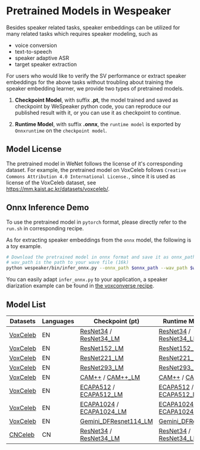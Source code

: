 # Pretrained Models in Wespeaker

Besides speaker related tasks, speaker embeddings can be utilized for many related tasks which requires speaker
modeling, such as

- voice conversion
- text-to-speech
- speaker adaptive ASR
- target speaker extraction

For users who would like to verify the SV performance or extract speaker embeddings for the above tasks without
troubling about training the speaker embedding learner, we provide two types of pretrained models.

1. **Checkpoint Model**, with suffix **.pt**, the model trained and saved as checkpoint by WeSpeaker python code, you can
   reproduce our published result with it, or you can use it as checkpoint to continue.

2. **Runtime Model**, with suffix **.onnx**, the `runtime model` is exported by `Onnxruntime` on the `checkpoint model`.

## Model License

The pretrained model in WeNet follows the license of it's corresponding dataset.
For example, the pretrained model on VoxCeleb follows ` Creative Commons Attribution 4.0 International License. `, since
it is used as license of the VoxCeleb dataset, see https://mm.kaist.ac.kr/datasets/voxceleb/.

## Onnx Inference Demo

To use the pretrained model in `pytorch` format, please directly refer to the `run.sh` in corresponding recipe.

As for extracting speaker embeddings from the `onnx` model, the following is a toy example.

```bash
# Download the pretrained model in onnx format and save it as onnx_path
# wav_path is the path to your wave file (16k)
python wespeaker/bin/infer_onnx.py --onnx_path $onnx_path --wav_path $wav_path
```

You can easily adapt `infer_onnx.py` to your application, a speaker diarization example can be found
in [the voxconverse recipe](https://github.com/wenet-e2e/wespeaker/tree/master/examples/voxconverse).

## Model List

| Datasets                                      | Languages | Checkpoint (pt)                                                                                                                                                                                                                     | Runtime Model (onnx)                                                                                                                                                                                                                  |
|-----------------------------------------------|-----------|-------------------------------------------------------------------------------------------------------------------------------------------------------------------------------------------------------------------------------------|---------------------------------------------------------------------------------------------------------------------------------------------------------------------------------------------------------------------------------------|
| [VoxCeleb](../examples/voxceleb/v2/README.md) | EN        | [ResNet34](https://dataset-hub.oss-cn-hangzhou.aliyuncs.com/public-unzip-dataset/wenet/wespeaker_pretrained_models/master/voxceleb_resnet34.zip?Expires=1714100203&OSSAccessKeyId=LTAI5tAoCEDFQFyV5h8unjt8&Signature=Hh%2BTReJYieX8in%2FbLeiwUksGAoM%3D&response-content-disposition=attachment%3B) / [ResNet34_LM](https://dataset-hub.oss-cn-hangzhou.aliyuncs.com/public-unzip-dataset/wenet/wespeaker_pretrained_models/master/voxceleb_resnet34_LM.zip?Expires=1714100203&OSSAccessKeyId=LTAI5tAoCEDFQFyV5h8unjt8&Signature=iGLoV3A8A4Gho%2FKeok7U6xBvffo%3D&response-content-disposition=attachment%3B)     | [ResNet34](https://dataset-hub.oss-cn-hangzhou.aliyuncs.com/public-unzip-dataset/wenet/wespeaker_pretrained_models/master/voxceleb_resnet34.onnx?Expires=1714100203&OSSAccessKeyId=LTAI5tAoCEDFQFyV5h8unjt8&Signature=M7%2FevfFadfX%2BYI8eVbRijUri7Co%3D&response-content-disposition=attachment%3B) / [ResNet34_LM](https://dataset-hub.oss-cn-hangzhou.aliyuncs.com/public-unzip-dataset/wenet/wespeaker_pretrained_models/master/voxceleb_resnet34_LM.onnx?Expires=1714100203&OSSAccessKeyId=LTAI5tAoCEDFQFyV5h8unjt8&Signature=tbv9jX5BEJU2VIGGr2nfuNjbats%3D&response-content-disposition=attachment%3B)     |
| [VoxCeleb](../examples/voxceleb/v2/README.md) | EN        | [ResNet152_LM](https://dataset-hub.oss-cn-hangzhou.aliyuncs.com/public-unzip-dataset/wenet/wespeaker_pretrained_models/master/voxceleb_resnet152_LM.zip?Expires=1714100203&OSSAccessKeyId=LTAI5tAoCEDFQFyV5h8unjt8&Signature=QsL93GyzFUwyxUWjVVr3ZiZqL5k%3D&response-content-disposition=attachment%3B)                                                                                                                 | [ResNet152_LM](https://dataset-hub.oss-cn-hangzhou.aliyuncs.com/public-unzip-dataset/wenet/wespeaker_pretrained_models/master/voxceleb_resnet152_LM.onnx?Expires=1714100203&OSSAccessKeyId=LTAI5tAoCEDFQFyV5h8unjt8&Signature=ilk0gaJd9qKKJt7XTUVzcgEUjX4%3D&response-content-disposition=attachment%3B)                                                                                                                  |
| [VoxCeleb](../examples/voxceleb/v2/README.md) | EN        | [ResNet221_LM](https://dataset-hub.oss-cn-hangzhou.aliyuncs.com/public-unzip-dataset/wenet/wespeaker_pretrained_models/master/voxceleb_resnet221_LM.zip?Expires=1714100513&OSSAccessKeyId=LTAI5tAoCEDFQFyV5h8unjt8&Signature=xWOcPZrg%2FHe5bsZ%2FG2CBIafnJM0%3D&response-content-disposition=attachment%3B)                                                                                                                 | [ResNet221_LM](https://dataset-hub.oss-cn-hangzhou.aliyuncs.com/public-unzip-dataset/wenet/wespeaker_pretrained_models/master/voxceleb_resnet221_LM.onnx?Expires=1714100203&OSSAccessKeyId=LTAI5tAoCEDFQFyV5h8unjt8&Signature=GaYjjhOC2n9y42IQE%2Fk9SQbfd6Y%3D&response-content-disposition=attachment%3B)                                                                                                                  |
| [VoxCeleb](../examples/voxceleb/v2/README.md) | EN        | [ResNet293_LM](https://dataset-hub.oss-cn-hangzhou.aliyuncs.com/public-unzip-dataset/wenet/wespeaker_pretrained_models/master/voxceleb_resnet293_LM.zip?Expires=1714100513&OSSAccessKeyId=LTAI5tAoCEDFQFyV5h8unjt8&Signature=J7vmkCgXxxQ4OgwGwL7h7CH1WT0%3D&response-content-disposition=attachment%3B)                                                                                                                 | [ResNet293_LM](https://dataset-hub.oss-cn-hangzhou.aliyuncs.com/public-unzip-dataset/wenet/wespeaker_pretrained_models/master/voxceleb_resnet293_LM.onnx?Expires=1714100513&OSSAccessKeyId=LTAI5tAoCEDFQFyV5h8unjt8&Signature=TobdkX%2BEZVJJsstJeW4t7hBbg14%3D&response-content-disposition=attachment%3B)                                                                                                                  |
| [VoxCeleb](../examples/voxceleb/v2/README.md) | EN        | [CAM++](https://dataset-hub.oss-cn-hangzhou.aliyuncs.com/public-unzip-dataset/wenet/wespeaker_pretrained_models/master/voxceleb_CAM%2B%2B.zip?Expires=1714100513&OSSAccessKeyId=LTAI5tAoCEDFQFyV5h8unjt8&Signature=aU3gHqOMNhAJbhsVnwAKWN0IJi0%3D&response-content-disposition=attachment%3B) / [CAM++_LM](https://dataset-hub.oss-cn-hangzhou.aliyuncs.com/public-unzip-dataset/wenet/wespeaker_pretrained_models/master/voxceleb_CAM%2B%2B_LM.zip?Expires=1714100513&OSSAccessKeyId=LTAI5tAoCEDFQFyV5h8unjt8&Signature=GfLY9LodJdABui7LIx3ueLJOE80%3D&response-content-disposition=attachment%3B)                 | [CAM++](https://dataset-hub.oss-cn-hangzhou.aliyuncs.com/public-unzip-dataset/wenet/wespeaker_pretrained_models/master/voxceleb_CAM%2B%2B.onnx?Expires=1714100513&OSSAccessKeyId=LTAI5tAoCEDFQFyV5h8unjt8&Signature=qvBvTfJAyN8itlRIoEqmn6fbOIE%3D&response-content-disposition=attachment%3B) / [CAM++_LM](https://dataset-hub.oss-cn-hangzhou.aliyuncs.com/public-unzip-dataset/wenet/wespeaker_pretrained_models/master/voxceleb_CAM%2B%2B_LM.onnx?Expires=1714100513&OSSAccessKeyId=LTAI5tAoCEDFQFyV5h8unjt8&Signature=2oA1d88ioJWV9uS5l%2FhSggcDkA0%3D&response-content-disposition=attachment%3B)                 |
| [VoxCeleb](../examples/voxceleb/v2/README.md) | EN        | [ECAPA512](https://dataset-hub.oss-cn-hangzhou.aliyuncs.com/public-unzip-dataset/wenet/wespeaker_pretrained_models/master/voxceleb_ECAPA512.zip?Expires=1714100513&OSSAccessKeyId=LTAI5tAoCEDFQFyV5h8unjt8&Signature=tVuzGQdDbXcn5u9eSGHFxuTKjM8%3D&response-content-disposition=attachment%3B) / [ECAPA512_LM](https://dataset-hub.oss-cn-hangzhou.aliyuncs.com/public-unzip-dataset/wenet/wespeaker_pretrained_models/master/voxceleb_ECAPA512_LM.zip?Expires=1714100513&OSSAccessKeyId=LTAI5tAoCEDFQFyV5h8unjt8&Signature=IdYw6S1hm6lyCZ41PBBM8jCzDVw%3D&response-content-disposition=attachment%3B)     | [ECAPA512](https://dataset-hub.oss-cn-hangzhou.aliyuncs.com/public-unzip-dataset/wenet/wespeaker_pretrained_models/master/voxceleb_ECAPA512.onnx?Expires=1714100513&OSSAccessKeyId=LTAI5tAoCEDFQFyV5h8unjt8&Signature=feby%2FawKaAZ%2FhIAbnWQ2r4BngMY%3D&response-content-disposition=attachment%3B) / [ECAPA512_LM](https://dataset-hub.oss-cn-hangzhou.aliyuncs.com/public-unzip-dataset/wenet/wespeaker_pretrained_models/master/voxceleb_ECAPA512_LM.onnx?Expires=1714100513&OSSAccessKeyId=LTAI5tAoCEDFQFyV5h8unjt8&Signature=G9O6iGHzxvoGG%2BJlrkG5XugDVdQ%3D&response-content-disposition=attachment%3B)     |
| [VoxCeleb](../examples/voxceleb/v2/README.md) | EN        | [ECAPA1024](https://dataset-hub.oss-cn-hangzhou.aliyuncs.com/public-unzip-dataset/wenet/wespeaker_pretrained_models/master/voxceleb_ECAPA1024.zip?Expires=1714100513&OSSAccessKeyId=LTAI5tAoCEDFQFyV5h8unjt8&Signature=H96exWCq7cZUu4DqBwaWfX4pGIM%3D&response-content-disposition=attachment%3B) / [ECAPA1024_LM](https://dataset-hub.oss-cn-hangzhou.aliyuncs.com/public-unzip-dataset/wenet/wespeaker_pretrained_models/master/voxceleb_ECAPA1024_LM.zip?Expires=1714100513&OSSAccessKeyId=LTAI5tAoCEDFQFyV5h8unjt8&Signature=fqH0MHs6kmQNCSPYONaIgad3Raw%3D&response-content-disposition=attachment%3B) | [ECAPA1024](https://dataset-hub.oss-cn-hangzhou.aliyuncs.com/public-unzip-dataset/wenet/wespeaker_pretrained_models/master/voxceleb_ECAPA1024.onnx?Expires=1714100513&OSSAccessKeyId=LTAI5tAoCEDFQFyV5h8unjt8&Signature=pJPDrv%2BgC22Oi50XyUxs%2F7C%2FiUs%3D&response-content-disposition=attachment%3B) / [ECAPA1024_LM](https://dataset-hub.oss-cn-hangzhou.aliyuncs.com/public-unzip-dataset/wenet/wespeaker_pretrained_models/master/voxceleb_ECAPA1024_LM.onnx?Expires=1714100513&OSSAccessKeyId=LTAI5tAoCEDFQFyV5h8unjt8&Signature=1ug3MKPTPKacQ1fmmrm4NMlCFUE%3D&response-content-disposition=attachment%3B) |
| [VoxCeleb](../examples/voxceleb/v2/README.md)   | EN    | [Gemini_DFResnet114_LM](https://dataset-hub.oss-cn-hangzhou.aliyuncs.com/public-unzip-dataset/wenet/wespeaker_pretrained_models/master/voxceleb_gemini_dfresnet114_LM.zip?Expires=1714100902&OSSAccessKeyId=LTAI5tAoCEDFQFyV5h8unjt8&Signature=hGI8Qr7Ng5wcyrnmm4TXysOj4Nw%3D&response-content-disposition=attachment%3B)| [Gemini_DFResnet114_LM](https://dataset-hub.oss-cn-hangzhou.aliyuncs.com/public-unzip-dataset/wenet/wespeaker_pretrained_models/master/voxceleb_gemini_dfresnet114_LM.onnx?Expires=1714100902&OSSAccessKeyId=LTAI5tAoCEDFQFyV5h8unjt8&Signature=4EWjyosODxf3trN5fMQzEb%2F1oA8%3D&response-content-disposition=attachment%3B)  |
| [CNCeleb](../examples/cnceleb/v2/README.md)   | CN        | [ResNet34](https://dataset-hub.oss-cn-hangzhou.aliyuncs.com/public-unzip-dataset/wenet/wespeaker_pretrained_models/master/cnceleb_resnet34.zip?Expires=1714100901&OSSAccessKeyId=LTAI5tAoCEDFQFyV5h8unjt8&Signature=Lh%2BkMi0ar33SeASj%2B2KUk8g6H0g%3D&response-content-disposition=attachment%3B) / [ResNet34_LM](https://dataset-hub.oss-cn-hangzhou.aliyuncs.com/public-unzip-dataset/wenet/wespeaker_pretrained_models/master/cnceleb_resnet34_LM.zip?Expires=1714100513&OSSAccessKeyId=LTAI5tAoCEDFQFyV5h8unjt8&Signature=Hy2KSQ3kJspP3f%2BO7NLAegMXqJQ%3D&response-content-disposition=attachment%3B)         | [ResNet34](https://dataset-hub.oss-cn-hangzhou.aliyuncs.com/public-unzip-dataset/wenet/wespeaker_pretrained_models/master/cnceleb_resnet34.onnx?Expires=1714100513&OSSAccessKeyId=LTAI5tAoCEDFQFyV5h8unjt8&Signature=xrZauyO36MwQd41w4670taZ7Ai0%3D&response-content-disposition=attachment%3B) / [ResNet34_LM](https://dataset-hub.oss-cn-hangzhou.aliyuncs.com/public-unzip-dataset/wenet/wespeaker_pretrained_models/master/cnceleb_resnet34_LM.onnx?Expires=1714100513&OSSAccessKeyId=LTAI5tAoCEDFQFyV5h8unjt8&Signature=e9cdgKpcMlCNHkohZ1ehwsPugBo%3D&response-content-disposition=attachment%3B)         |
